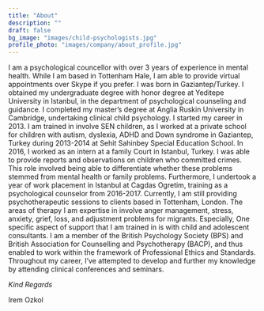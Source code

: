 ```yaml
---
title: "About"
description: ""
draft: false
bg_image: "images/child-psychologists.jpg"
profile_photo: "images/company/about_profile.jpg"
---
```


I am a psychological councellor with over 3 years of experience in mental health. While I am based in Tottenham Hale, I am able to provide virtual appointments over Skype if you prefer. I was born in Gaziantep/Turkey. I obtained my undergraduate degree with honor degree at Yeditepe University in Istanbul, in the department of psychological counseling and guidance. I completed my master’s degree at Anglia Ruskin University in Cambridge, undertaking clinical child psychology. 
I started my career in 2013. I am trained in involve SEN children, as I worked at a private school for children with autism, dyslexia, ADHD and Down syndrome in Gaziantep, Turkey during 2013-2014 at Sehit Sahinbey Special Education School. In 2016, I worked as an intern at a family Court in Istanbul, Turkey. I was able to provide reports and observations on children who committed crimes. This role involved being able to differentiate whether these problems stemmed from mental health or family problems. Furthermore, I undertook a year of work placement in Istanbul at Cagdas Ogretim, training as a psychological counselor from 2016-2017.
Currently, I am still providing psychotherapeutic sessions to clients based in Tottenham, London. The areas of therapy I am expertise in involve anger management, stress, anxiety, grief, loss, and adjustment problems for migrants. Especially, One specific aspect of support that I am trained in is with child and adolescent consultants. 
I am a member of the British Psychology Society (BPS) and British Association for Counselling and Psychotherapy (BACP), and thus enabled to work within the framework of Professional Ethics and Standards. Throughout my career, I’ve attempted to develop and further my knowledge by attending clinical conferences and seminars.


*Kind Regards*

Irem Ozkol
